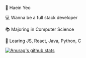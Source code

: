 🥸 Haein Yeo

💻 Wanna be a full stack developer

📚 Majoring in Computer Science

📝 Learing JS, React, Java, Python, C

[![Anurag's github stats](https://github-readme-stats.vercel.app/api?username=haaaein)](https://github.com/anuraghazra/github-readme-stats)
